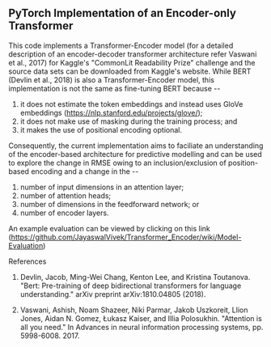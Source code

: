 ## PyTorch Implementation of an Encoder-only Transformer

This code implements a Transformer-Encoder model (for a detailed description of an encoder-decoder transformer architecture refer Vaswani et al., 2017) for Kaggle's "CommonLit Readability Prize" challenge and the source data sets can be downloaded from Kaggle's website. While BERT (Devlin et al., 2018) is also a Transformer-Encoder model, this implementation is not the same as fine-tuning BERT because -- 
1. it does not estimate the token embeddings and instead uses GloVe embeddings (https://nlp.stanford.edu/projects/glove/);
2. it does not make use of masking during the training process; and
3. it makes the use of positional encoding optional.

Consequently, the current implementation aims to faciliate an understanding of the encoder-based architecture for predictive modelling and can be used to explore the change in RMSE owing to an inclusion/exclusion of position-based encoding and a change in the -- 
1. number of input dimensions in an attention layer;
2. number of attention heads;
3. number of dimensions in the feedforward network; or
4. number of encoder layers. 

An example evaluation can be viewed by clicking on this link (https://github.com/JayaswalVivek/Transformer_Encoder/wiki/Model-Evaluation)

References
1. Devlin, Jacob, Ming-Wei Chang, Kenton Lee, and Kristina Toutanova. "Bert: Pre-training of deep bidirectional transformers for language understanding." arXiv preprint arXiv:1810.04805 (2018).

2. Vaswani, Ashish, Noam Shazeer, Niki Parmar, Jakob Uszkoreit, Llion Jones, Aidan N. Gomez, Łukasz Kaiser, and Illia Polosukhin. "Attention is all you need." In Advances in neural information processing systems, pp. 5998-6008. 2017.
